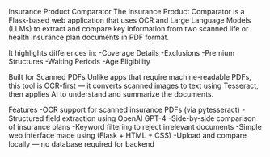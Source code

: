 Insurance Product Comparator
The Insurance Product Comparator is a Flask-based web application that uses OCR and Large Language Models (LLMs) to extract and compare key information from two scanned life or health insurance plan documents in PDF format.

It highlights differences in:
-Coverage Details
-Exclusions
-Premium Structures
-Waiting Periods
-Age Eligibility


Built for Scanned PDFs
Unlike apps that require machine-readable PDFs, this tool is OCR-first — it converts scanned images to text using Tesseract, then applies AI to understand and summarize the documents.

Features
-OCR support for scanned insurance PDFs (via pytesseract)
-Structured field extraction using OpenAI GPT-4
-Side-by-side comparison of insurance plans
-Keyword filtering to reject irrelevant documents
-Simple web interface made using (Flask + HTML + CSS)
-Upload and compare locally — no database required for backend
